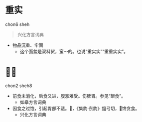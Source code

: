 # 重实
chon6 sheh
> 兴化方言词典
- 物品沉重、牢固
  - 这个面盆是双料货，蛮～的。也说“重实实”“重重实实”。

# 𩞉食
chon2 sheh8
+ 前食未消化，后食又进，腹涨难受。伤脾胃。参见“䬶食”。
  * 如皋方言词典
+ 因食之过饱，引起胃部不适。𩞉，《集韵·东韵》鉏弓切，𩞉馋贪食。
  * 兴化方言词典
